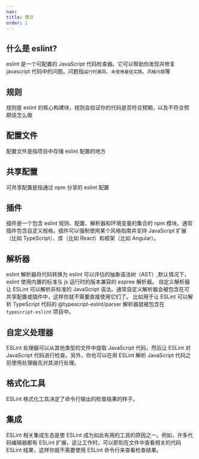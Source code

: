 ```yaml
---
nav:
title: 概念
order: 1
---
```


## 什么是 eslint?

eslint 是一个可配置的 JavaScript 代码检查器。它可以帮助你发现并修复 javascript 代码中的问题。问题指`运行时漏洞`、`未使用最佳实践`、`风格问题`等

## 规则

规则是 eslint 的核心构建块，规则会验证你的代码是否符合预期，以及不符合预期该怎么做

## 配置文件

配置文件是指项目中存储 eslint 配置的地方

## 共享配置

可共享配置是指通过 npm 分享的 eslint 配置

## 插件

插件是一个包含 eslint 规则、配置、解析器和环境变量的集合的 npm 模块。通常插件包含自定义规格。插件可以强制使用某个风格指南并支持 JavaScript 扩展（比如 TypeScript）、库（比如 React）和框架（比如 Angular）。

## 解析器

eslint 解析器将代码转换为 eslint 可以评估的抽象语法树（AST）,默认情况下，eslint 使用内置的标准与 js 运行时的版本兼容的 espree 解析器。
自定义解析器让 ESLint 可以解析非标准的 JavaScript 语法。通常自定义解析器会被包含在可共享配置或插件中，这样你就不需要直接使用它们了。
比如用于让 ESLint 可以解析 TypeScript 代码的 @typescript-eslint/parser 解析器就被包含在 `typescript-eslint` 项目中。

## 自定义处理器

ESLint 处理器可以从其他类型的文件中提取 JavaScript 代码，然后让 ESLint 对 JavaScript 代码进行检查。另外，你也可以在用 ESLint 解析 JavaScript 代码之前使用处理器先对其进行处理。

## 格式化工具

ESLint 格式化工具决定了命令行输出的检查结果的样子。

## 集成

ESLint 相关集成生态是使 ESLint 成为如此有用的工具的原因之一。例如，许多代码编辑器都有 ESLint 扩展，这让工作时，可以即刻在文件中查看相关的代码 ESLint 结果，这样你就不需要使用 ESLint 命令行来查看检查结果。
